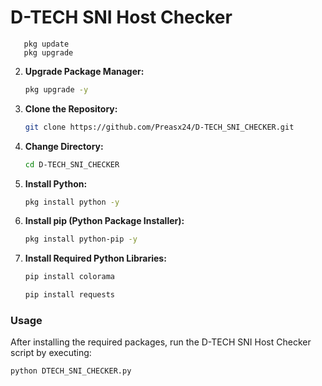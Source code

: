 # D-TECH SNI Host Checker


```
   pkg update 
   pkg upgrade
   ```

2. **Upgrade Package Manager:**
   ```bash
   pkg upgrade -y
   ```

3. **Clone the Repository:**
   ```bash
   git clone https://github.com/Preasx24/D-TECH_SNI_CHECKER.git
   ```

4. **Change Directory:**
   ```bash
   cd D-TECH_SNI_CHECKER
   ```

5. **Install Python:**
   ```bash
   pkg install python -y
   ```

6. **Install pip (Python Package Installer):**
   ```bash
   pkg install python-pip -y
   ```

7. **Install Required Python Libraries:**
   ```bash
   pip install colorama
   ```

   ```bash
   pip install requests
   ```

### Usage

After installing the required packages, run the D-TECH SNI Host Checker script by executing:

```bash
python DTECH_SNI_CHECKER.py
```
